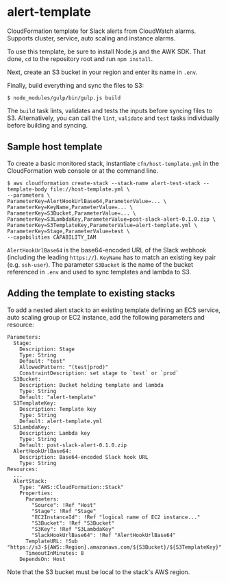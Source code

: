 # alert-template
CloudFormation template for Slack alerts from CloudWatch alarms. Supports cluster, service, auto scaling and instance alarms.

To use this template, be sure to install Node.js and the AWK SDK. That done, `cd` to the repository root and run `npm install`.

Next, create an S3 bucket in your region and enter its name in `.env`. 

Finally, build everything and sync the files to S3:

```
$ node_modules/gulp/bin/gulp.js build
```

The `build` task lints, validates and tests the inputs before syncing files to S3. Alternatively, you can call the `lint`, `validate` and `test` tasks individually before building and syncing.

## Sample host template
To create a basic monitored stack, instantiate `cfn/host-template.yml` in the CloudFormation web console or at the command line.
```
$ aws cloudformation create-stack --stack-name alert-test-stack --template-body file://host-template.yml \
--parameters \
ParameterKey=AlertHookUrlBase64,ParameterValue=... \
ParameterKey=KeyName,ParameterValue=... \
ParameterKey=S3Bucket,ParameterValue=... \
ParameterKey=S3LambdaKey,ParameterValue=post-slack-alert-0.1.0.zip \
ParameterKey=S3TemplateKey,ParameterValue=alert-template.yml \
ParameterKey=Stage,ParameterValue=test \
--capabilities CAPABILITY_IAM
```
`AlertHookUrlBase64` is the base64-encoded URL of the Slack webhook (including the leading `https://`). `KeyName` has to match an existing key pair (e.g. `ssh-user`). The parameter `S3Bucket` is the name of the bucket referenced in `.env` and used to sync templates and lambda to S3.

## Adding the template to existing stacks
To add a nested alert stack to an existing template defining an ECS service, auto scaling group or EC2 instance, add the following parameters and resource:
```
Parameters:
  Stage:
    Description: Stage
    Type: String
    Default: "test"
    AllowedPattern: "(test|prod)"
    ConstraintDescription: set stage to `test` or `prod`
  S3Bucket:
    Description: Bucket holding template and lambda
    Type: String
    Default: "alert-template"
  S3TemplateKey:
    Description: Template key
    Type: String
    Default: alert-template.yml
  S3LambdaKey:
    Description: Lambda key
    Type: String
    Default: post-slack-alert-0.1.0.zip
  AlertHookUrlBase64:
    Description: Base64-encoded Slack hook URL
    Type: String
Resources:
  ...
  AlertStack:
    Type: "AWS::CloudFormation::Stack"
    Properties:
      Parameters:
        "Source": !Ref "Host"
        "Stage": !Ref "Stage"
        "EC2InstanceId": !Ref "logical name of EC2 instance..."
        "S3Bucket": !Ref "S3Bucket"
        "S3Key": !Ref "S3LambdaKey"
        "SlackHookUrlBase64": !Ref "AlertHookUrlBase64"
      TemplateURL: !Sub "https://s3-${AWS::Region}.amazonaws.com/${S3Bucket}/${S3TemplateKey}"
      TimeoutInMinutes: 8
    DependsOn: Host
```
Note that the S3 bucket must be local to the stack's AWS region.
